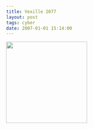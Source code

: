 ```yaml
---
title: Vexille 2077
layout: post
tags: cyber
date: 2007-01-01 15:14:00
---
```

<img width="220" src="https://upload.wikimedia.org/wikipedia/en/thumb/e/ec/Vexille_lowres.jpg/220px-Vexille_lowres.jpg" />
